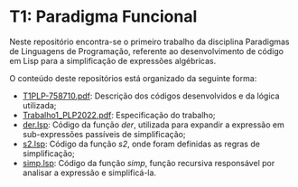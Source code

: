 # T1: Paradigma Funcional

Neste repositório encontra-se o primeiro trabalho da disciplina Paradigmas de Linguagens de Programação, referente ao desenvolvimento de código em Lisp para a simplificação de expressões algébricas.

O conteúdo deste repositórios está organizado da seguinte forma:
- [T1PLP-758710.pdf](https://github.com/GuilhermeSGodoy/Paradigmas-Linguagens-Programacao/blob/main/T1/T1PLP-758710.pdf): Descrição dos códigos desenvolvidos e da lógica utilizada;
- [Trabalho1_PLP2022.pdf](https://github.com/GuilhermeSGodoy/Paradigmas-Linguagens-Programacao/blob/main/T1/Trabalho1_PLP2022.pdf): Especificação do trabalho;
- [der.lsp](https://github.com/GuilhermeSGodoy/Paradigmas-Linguagens-Programacao/blob/main/T1/der.lsp): Código da função _der_, utilizada para expandir a expressão em sub-expressões passíveis de simplificação;
- [s2.lsp](https://github.com/GuilhermeSGodoy/Paradigmas-Linguagens-Programacao/blob/main/T1/s2.lsp): Código da função _s2_, onde foram definidas as regras de simplificação;
- [simp.lsp](https://github.com/GuilhermeSGodoy/Paradigmas-Linguagens-Programacao/blob/main/T1/simp.lsp): Código da função _simp_, função recursiva responsável por analisar a expressão e simplificá-la.
